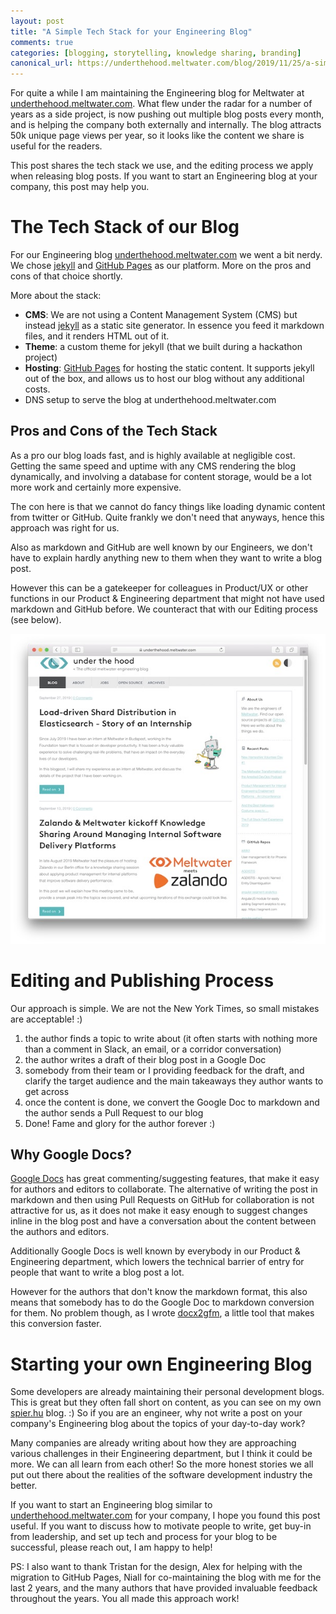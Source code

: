 ```yaml
---
layout: post
title: "A Simple Tech Stack for your Engineering Blog"
comments: true
categories: [blogging, storytelling, knowledge sharing, branding]
canonical_url: https://underthehood.meltwater.com/blog/2019/11/25/a-simple-tech-stack-for-your-engineering-blog/
---
```


For quite a while I am maintaining the Engineering blog for Meltwater at [underthehood.meltwater.com][uth]. What flew under the radar for a number of years as a side project, is now pushing out multiple blog posts every month, and is helping the company both externally and internally. The blog attracts 50k unique page views per year, so it looks like the content we share is useful for the readers.

This post shares the tech stack we use, and the editing process we apply when releasing blog posts. If you want to start an Engineering blog at your company, this post may help you.

<!-- more -->

# The Tech Stack of our Blog

For our Engineering blog [underthehood.meltwater.com][uth] we went a bit nerdy. We chose [jekyll][jekyll] and [GitHub Pages][ghpages] as our platform. More on the pros and cons of that choice shortly.

More about the stack:

* **CMS**: We are not using a Content Management System (CMS) but instead [jekyll][jekyll] as a static site generator. In essence you feed it markdown files, and it renders HTML out of it.
* **Theme**: a custom theme for jekyll (that we built during a hackathon project)
* **Hosting**: [GitHub Pages][ghpages] for hosting the static content. It supports jekyll out of the box, and allows us to host our blog without any additional costs.
* DNS setup to serve the blog at underthehood.meltwater.com

## Pros and Cons of the Tech Stack

As a pro our blog loads fast, and is highly available at negligible cost. Getting the same speed and uptime with any CMS rendering the blog dynamically, and involving a database for content storage, would be a lot more work and certainly more expensive.

The con here is that we cannot do fancy things like loading dynamic content from twitter or GitHub. Quite frankly we don't need that anyways, hence this approach was right for us.

Also as markdown and GitHub are well known by our Engineers, we don't have to explain hardly anything new to them when they want to write a blog post. 

However this can be a gatekeeper for colleagues in Product/UX or other functions in our Product & Engineering department that might not have used markdown and GitHub before. We counteract that with our Editing process (see below).

<a href="https://underthehood.meltwater.com">
	<img class="center no-border" src="/images/uth-snapshot-2019-11-19.jpg" title="underthehood.meltwater.com"></a>

# Editing and Publishing Process

Our approach is simple. We are not the New York Times, so small mistakes are acceptable! :)

1. the author finds a topic to write about (it often starts with nothing more than a comment in Slack, an email, or a corridor conversation)
1. the author writes a draft of their blog post in a Google Doc
1. somebody from their team or I providing feedback for the draft, and clarify the target audience and the main takeaways they author wants to get across 
1. once the content is done, we convert the Google Doc to markdown and the author sends a Pull Request to our blog
1. Done! Fame and glory for the author forever :)

## Why Google Docs?

[Google Docs][gdocs] has great commenting/suggesting features, that make it easy for authors and editors to collaborate. The alternative of writing the post in markdown and then using Pull Requests on GitHub for collaboration is not attractive for us, as it does not make it easy enough to suggest changes inline in the blog post and have a conversation about the content between the authors and editors.

Additionally Google Docs is well known by everybody in our Product & Engineering department, which lowers the technical barrier of entry for people that want to write a blog post a lot. 

However for the authors that don't know the markdown format, this also means that somebody has to do the Google Doc to markdown conversion for them. No problem though, as I wrote [docx2gfm][docx2gfm], a little tool that makes this conversion faster.

# Starting your own Engineering Blog

Some developers are already maintaining their personal development blogs. This is great but they often fall short on content, as you can see on my own [spier.hu][spier.hu] blog. :) So if you are an engineer, why not write a post on your company's Engineering blog about the topics of your day-to-day work?

Many companies are already writing about how they are approaching various challenges in their Engineering department, but I think it could be more. We can all learn from each other! So the more honest stories we all put out there about the realities of the software development industry the better.

If you want to start an Engineering blog similar to [underthehood.meltwater.com][uth] for your company, I hope you found this post useful. If you want to discuss how to motivate people to write, get buy-in from leadership, and set up tech and process for your blog to be successful, please reach out, I am happy to help! 

PS: I also want to thank Tristan for the design, Alex for helping with the migration to GitHub Pages, Niall for co-maintaining the blog with me for the last 2 years, and the many authors that have provided invaluable feedback throughout the years. You all made this approach work!

[uth]: https://underthehood.meltwater.com
[jekyll]: https://jekyllrb.com
[ghpages]: http://pages.github.com
[gdocs]: https://www.google.com/docs/about/
[docx2gfm]: https://github.com/spier/docx2gfm
[spier.hu]: http://spier.hu
